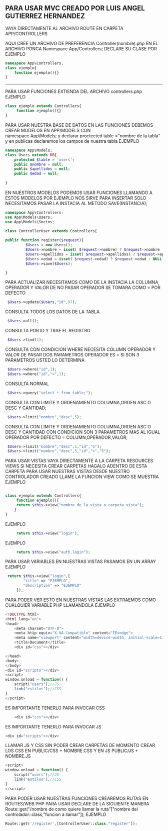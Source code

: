
## PARA USAR MVC CREADO POR LUIS ANGEL GUTIERREZ HERNANDEZ
VAYA DIRECTAMENTE AL ARCHIVO ROUTE EN CARPETA APP/CONTROLLERS

AQUI CREE UN ARCHIVO DE PREFERENCIA Controller(nombre).php
EN EL ARCHIVO PONGA 
Namespace App/Controllers;
DECLARE SU CLASE POR EJEMPLO 
```PHP
namespace App\Controllers;
class ejemplo{
    function ejemplo(){}
}
```
------------------------------------------------------
PARA USAR FUNCIONES EXTIENDA DEL ARCHIVO controllers.php
EJEMPLO
```PHP
class ejemplo extends Controllers{
     function ejemplo(){}
}
```
PARA USAR NUESTRA BASE DE DATOS EN LAS FUNCIONES DEBEMOS CREAR MODELOS EN APP/MODELS CON  
namespace App\Models; y declarar proctected table ="nombre de la tabla" y en publicas declaremos los campos de nuestra tabla 
EJEMPLO
```PHP
namespace App\Models;
class Users extends DB{
    protected $table = 'users';
    public $nombre = null;
    public $apellidos = null;
    public $edad = null;
    
}
```
EN NUESTROS MODELOS PODEMOS USAR FUNCIONES LLAMANDO A ESTOS MODELOS POR EJEMPLO 
NOS SIRVE PARA INSERTAR SOLO NECESITAMOS PASAR LA INSTACIA AL METODO SAVE(INSTANCIA);
```PHP
namespace App\Controllers;
use App\Models\Users;
use App\Models\Socios;

class ControllerUser extends Controllers{
  
public function register($request){
         $Users = new Users();
         $Users->nombre = isset( $request->nombre) ? $request->nombre : NULL ;
         $Users->apellidos = isset( $request->apellidos) ? $request->apellidos : NULL ;
         $Users->edad = isset( $request->edad) ? $request->edad : NULL ;       
         $Users->save($Users);

}
```
PARA ACTUALIZAR NECESITAMOS COMO DE LA INSTACIA LA COLUMNA, OPERADOR Y VALOR DE NO PASAR OPERADOR SE TOMARA COMO = POR DEFECTO
```PHP
 $Users->update($Users,"id",97);    
```
CONSULTA TODOS LOS DATOS DE LA TABLA 
```PHP
 $Users->all();
```
CONSULTA POR ID Y TRAE EL REGISTRO
```PHP
 $Users->find(1);
```
CONSULTA CON CONDICION WHERE NECESITA COLUMN OPERADOR Y VALOR DE PASAR DOS PARAMETROS OPERADOR ES = SI SON 3 PARAMETROS USTED LO DETERMINA
```PHP
 $Users->where("id",1);
 $Users->where("id",">",1);
```
CONSULTA NORMAL
```PHP
 $Users->query("select * from table;");
```
CONSULTA CON LIMITE Y ORDENAMIENTO COLUMNA,ORDEN ASC O DESC Y CANTIDAD;
```PHP
 $Users->limit("nombre","desc",5);
```
CONSULTA CON LIMITE Y ORDENAMIENTO COLUMNA,ORDEN ASC O DESC Y CANTIDAD CON CONDICION SON 3 PARAMETROS MAS AL IGUAL OPERADOR POR DEFECTO =  COLUMN,OPERADOR,VALOR;
```PHP
 $Users->limit("nombre","desc",1,"id","5");
 $Users->limit("nombre","desc",5,"id",">","5");
```
PARA USAR VISTAS VAYA DIRECTAMENTE A LA CARPETA RESOURCES VIEWS SI NECESITA CREAR CARPETAS HAGALO ADENTRO DE ESTA CARPETA
PARA USAR NUESTRAS VISTAS DESDE NUESTRO CONTROLADOR CREADO LLAME LA FUNCION VIEW COMO SE MUESTRA
EJEMPLO
```PHP

class ejemplo extends Controllers{
     function ejemplo(){
     return $this->view("nombre de la vista o carpeta.vista");
    }
}
```
EJEMPLO 
```PHP
     return $this->view("login");
```
EJEMPLO
```PHP
     return $this->view("auth.login");
```
PARA USAR VARIABLES EN NUESTRAS VISTAS PASAMOS EN UN ARRAY EJEMPLO
```PHP
 return $this->view("login",[
        "title" => "EJEMPLO",
        "description" => "EJEMPLO"
     ]);
```
PARA PODER VER ESTO EN NUESTRAS VISTAS LAS EXTRAEMOS COMO CUALQUIER VARIABLE PHP LLAMANDOLA 
EJEMPLO
```PHP
<!DOCTYPE html>
<html lang="en">
<head>
    <meta charset="UTF-8">
    <meta http-equiv="X-UA-Compatible" content="IE=edge">
    <meta name="viewport" content="width=device-width, initial-scale=1.0">
    <title>Document</title>
    <div id="css"></div>

</head>
<body>
</body>
<div id="scripts"></div>
<script>
window.onload = function() {
    script("users");//JS
    link("estilos");//CSS
}    
</script>
```
ES IMPORTANTE TENERLO PARA INVOCAR CSS
```PHP
    <div id="css"></div>
```
ES IMPORTANTE TENERLO PARA INVOCAR JS
```PHP
<div id="scripts"></div>
```
LLAMAR JS Y CSS SIN PODER CREAR CARPETAS DE MOMENTO CREAR LOS CSS EN PUBLIC/CSS + NOMBRE.CSS Y EN JS PUBLIC/JS + NOMBRE.JS
```PHP
<script>
window.onload = function() {
    script("users");//JS
    link("estilos");//CSS
}    
</script>
```
PARA PODER USAR NUESTRAS FUNCIONES CREAREMOS RUTAS EN ROUTES/WEB.PHP
PARA USAR DECLARE DE LA SIGUIENTE MANERA 
Route::get("/nombre de como quiere llamar la ruta"["nombre del controlador::class,"funcion a llamar"]);
EJEMPLO
```PHP
Route::get('/register',[ControllerUser::class,"register"]);
```

